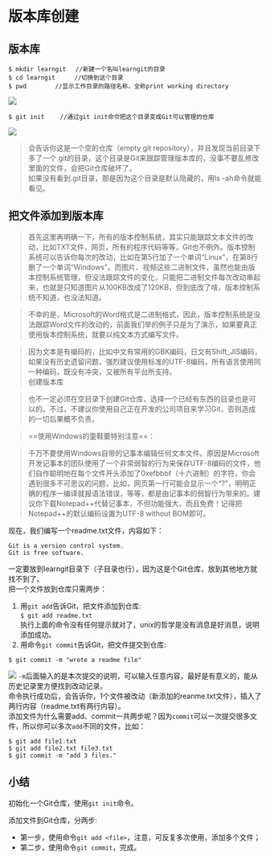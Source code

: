 # 版本库创建
## 版本库
```
$ mkdir learngit　 //新建一个名叫learngit的目录  
$ cd learngit  　　//切换到这个目录  
$ pwd   　　　//显示工作目录的路径名称，全称print working directory  　　
```
![](E:\pic\git2.JPG)
```
$ git init 　　//通过git init命令把这个目录变成Git可以管理的仓库
```
![](http://note.youdao.com/yws/public/resource/9f57afa67d797f6bd0c1a106fbf48633/xmlnote/A1312A8C53BF425890491E9FA375E587/5295)
> 会告诉你这是一个空的仓库（empty git repository），并且发现当前目录下多了一个.git的目录，这个目录是Git来跟踪管理版本库的，没事不要乱修改里面的文件，会把Git仓库破坏了。  
如果没有看到.git目录，那是因为这个目录是默认隐藏的，用ls -ah命令就能看见。  

## 把文件添加到版本库  
> 首先这里再明确一下，所有的版本控制系统，其实只能跟踪文本文件的改动，比如TXT文件，网页，所有的程序代码等等，Git也不例外。版本控制系统可以告诉你每次的改动，比如在第5行加了一个单词“Linux”，在第8行删了一个单词“Windows”。而图片、视频这些二进制文件，虽然也能由版本控制系统管理，但没法跟踪文件的变化，只能把二进制文件每次改动串起来，也就是只知道图片从100KB改成了120KB，但到底改了啥，版本控制系统不知道，也没法知道。

> 不幸的是，Microsoft的Word格式是二进制格式，因此，版本控制系统是没法跟踪Word文件的改动的，前面我们举的例子只是为了演示，如果要真正使用版本控制系统，就要以纯文本方式编写文件。

> 因为文本是有编码的，比如中文有常用的GBK编码，日文有Shift_JIS编码，如果没有历史遗留问题，强烈建议使用标准的UTF-8编码，所有语言使用同一种编码，既没有冲突，又被所有平台所支持。  
创建版本库

 > 也不一定必须在空目录下创建Git仓库，选择一个已经有东西的目录也是可以的。不过，不建议你使用自己正在开发的公司项目来学习Git，否则造成的一切后果概不负责。



> ==使用Windows的童鞋要特别注意==：

> 千万不要使用Windows自带的记事本编辑任何文本文件。原因是Microsoft开发记事本的团队使用了一个非常弱智的行为来保存UTF-8编码的文件，他们自作聪明地在每个文件开头添加了0xefbbbf（十六进制）的字符，你会遇到很多不可思议的问题，比如，网页第一行可能会显示一个“?”，明明正确的程序一编译就报语法错误，等等，都是由记事本的弱智行为带来的。建议你下载Notepad++代替记事本，不但功能强大，而且免费！记得把Notepad++的默认编码设置为UTF-8 without BOM即可。  

现在，我们编写一个readme.txt文件，内容如下：  
```
Git is a version control system.
Git is free software.
```
一定要放到learngit目录下（子目录也行），因为这是个Git仓库，放到其他地方就找不到了。  
把一个文件放到仓库只需两步：
1. 用`git add`告诉Git，把文件添加到仓库:  
`$ git add readme.txt`  
执行上面的命令没有任何提示就对了，unix的哲学是没有消息是好消息，说明添加成功。
2. 用命令`git commit`告诉Git，把文件提交到仓库:  
```
$ git commit -m "wrote a readme file"
```
![](E:\pic\git3.JPG)
`-m`后面输入的是本次提交的说明，可以输入任意内容，最好是有意义的，能从历史记录里方便找到改动记录。  
命令执行成功后，会告诉你，1个文件被改动（新添加的reanme.txt文件），插入了两行内容（readme.txt有两行内容）。  
添加文件为什么需要add、commit一共两步呢？因为`commit`可以一次提交很多文件，所以你可以多次`add`不同的文件，比如：  
```
$ git add file1.txt
$ git add file2.txt file3.txt
$ git commit -m "add 3 files."
```
## 小结
初始化一个Git仓库，使用`git init`命令。  
  
添加文件到Git仓库，分两步:  
- 第一步，使用命令`git add <file>`，注意，可反复多次使用，添加多个文件；
- 第二步，使用命令`git commit`，完成。
